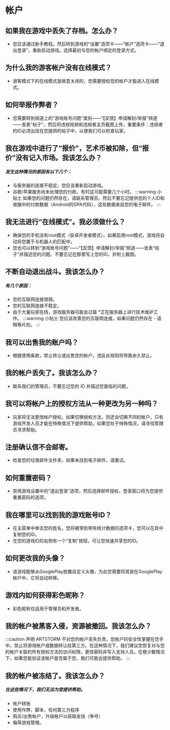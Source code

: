 # 帐户

## 如果我在游戏中丢失了存档。怎么办？
- 您应该通过新手教程。然后转到游戏的“设置”选项卡——“帐户”选项卡——“退出登录”，重新启动游戏。选择最初与您的帐户绑定的登录方式。

## 为什么我的游客帐户没有在线模式？
- 游客模式下的在线模式是故意关闭的，您需要授权您的帐户才能进入在线模式。

## 如何举报作弊者？
- 您需要转到频道上的“游戏账号问题”类别——“【反馈】申请解封/举报”频道——发表“帖子”，然后将违规视频和违规者主页截图上传。重要条件：违规者的ID必须出现在您提供的帖子中，以便我们可以检查玩家。

## 我在游戏中进行了“报价”，艺术币被扣除，但“报价”没有记入市场。我该怎么办？
<h5>发生这种情况的原因有以下几个：</h5>

- 与服务器的连接不稳定。您应该重新启动游戏。
- 谷歌/苹果服务尚未处理您的付款。有时这可能需要几个小时。
:::warning 小贴士
 如果您的问题仍然存在，请联系管理员。然后不要忘记提供您的个人ID和收据中的付款数据（Android的GPA代码），这些数据来自您的电子邮件。
:::

## 我无法进行“在线模式”。我必须做什么？
- 确保您的手机没有root模式（安卓开发者模式）。如果启用root模式，游戏将自动将您置于与机器人的匹配中。
- 您也可以转到“游戏账号问题”——“【反馈】申请解封/举报”频道——发表“帖子”并描述您的问题。不要忘记在那里写上您的ID，并附上截图。

## 不断自动退出战斗。我该怎么办？
<h5>有几个原因：</h5>

- 您的互联网连接很弱。
- 您的互联网连接不稳定。
- 由于大量玩家在线，游戏服务器可能会过载 *正在服务器上进行技术维护工作。
:::warning 小贴士
您应该改善您的互联网连接，如果问题仍然存在 - 请稍等片刻。
:::

## 我可以出售我的账户吗？
- 根据使用条款，禁止转让或出售您的帐户。违反此规则将导致永久禁止。

## 我的帐户丢失了。我该怎么办？
- 联系我们的管理员，不要忘记您的 ID 并描述您面临的问题。

## 我可以将帐户上的授权方法从一种更改为另一种吗？
- 玩家将无法更改帐户授权。如果切换授权方法，则还会切换不同的帐户。只有游戏开发人员才能在特殊情况下提供帮助。如果您处于特殊情况，请寻找管理员寻求帮助。

## 注册确认信不会邮寄。
- 检查您的垃圾邮件文件夹，如果未找到电子邮件，请重试。

## 如何重置密码？
- 禁用游戏设置中的“退出登录”选项，然后选择邮件授权，登录窗口将为您提供重置密码的选项。

## 我在哪里可以找到我的游戏账号ID？
- 在主菜单中单击您的姓名，您将被带到带有统计数据的选项卡，您可以在其中复制您的ID。
- 在您的游戏ID的右侧有一个“复制”按钮，可让您快速共享您的ID。

## 如何更改我的头像？
- 该游戏能够从GooglePlay放置自定义头像，为此您需要将其放在GooglePlay帐户中，它将自动转移。

## 游戏内如何获得彩色昵称？
- 彩色昵称仅适用于管理员和开发者。

## 我的帐户被黑客入侵，资源被撤回。我该怎么办？
:::caution 声明
ARTSTORM 不对您的帐户丢失负责。您帐户的安全性掌握在您手中。禁止将游戏帐户或数据转让给第三方。在这种情况下，我们建议您恢复对与您的帐户关联的所有授权方法的访问权限，更改密码并写入支持人员。在极少数情况下，如果您能验证该帐户是否属于您，我们可能会提供帮助。
:::

## 我的帐户被冻结了。我该怎么办？
<h5>在这些情况下，我们无法为您提供帮助。</h5>

- 账户转账
- 使用作弊，脚本，任何第三方程序
- 购买/出售帐户，升级帐户以获取金钱（争夺）
- 侮辱游戏管理。